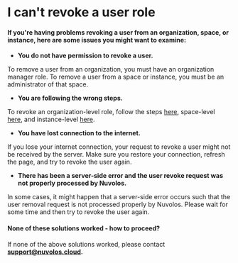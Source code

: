 # I can't revoke a user role

#### If you're having problems revoking a user from an organization, space, or instance, here are some issues you might want to examine:

* **You do not have permission to revoke a user.**

To remove a user from an organization, you must have an organization manager role. To remove a user from a space or instance, you must be an administrator of that space.

* **You are following the wrong steps.**

To revoke an organization-level role, follow the steps [here](../../settings-and-administration/organization-management/revoke-user-access.md), space-level [here](../../settings-and-administration/space-management/revoke-deactivate-space-administrators.md), and instance-level [here]().

* **You have lost connection to the internet.**

If you lose your internet connection, your request to revoke a user might not be received by the server. Make sure you restore your connection, refresh the page, and try to revoke the user again.

* **There has been a server-side error and the user revoke request was not properly processed by Nuvolos.**

In some cases, it might happen that a server-side error occurs such that the user removal request is not processed properly by Nuvolos. Please wait for some time and then try to revoke the user again.  


####  None of these solutions worked - how to proceed?

If none of the above solutions worked, please contact [**support@nuvolos.cloud**](mailto:support@nuvolos.cloud)**.**

